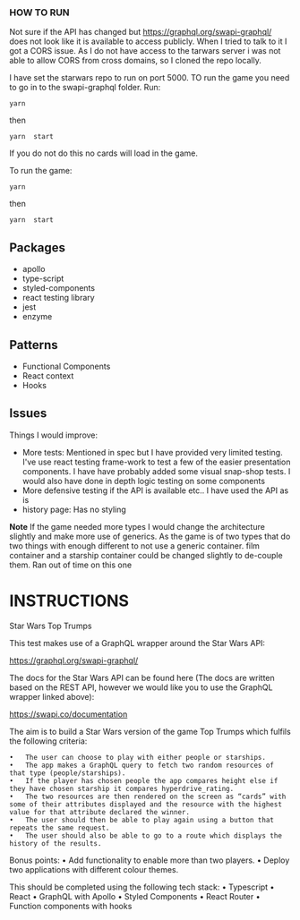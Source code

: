 ### HOW TO RUN

Not sure if the API has changed but https://graphql.org/swapi-graphql/ does not look like it is available to access publicly.  When I tried to talk to it I got a CORS issue.  As I do not have access to the tarwars server i was not able to allow CORS from cross domains, so I cloned the repo locally.

I have set the starwars repo to run on port 5000.  TO run the game you need to go in to the swapi-graphql folder.  Run:

```
yarn
```

then

```
yarn  start
```

If you do not do this no cards will load in the game.  

To run the game:

```
yarn
```

then

```
yarn  start
```

## Packages

- apollo
- type-script
- styled-components
- react testing library
- jest
- enzyme

## Patterns
- Functional Components
- React context
- Hooks

## Issues

Things I would improve:

- More tests:  Mentioned in spec but I have provided very limited testing.  I've use react testing frame-work to test a few of the easier presentation components.  I have have probably added some visual snap-shop tests.  I would also have done in depth logic testing on some components
- More defensive testing if the API is available etc..  I have used the API as is
- history page:  Has no styling

**Note** If the game needed more types I would change the architecture slightly and make more use of generics.  As the game is of two types that do two things with enough different to not use a generic container.  film container and a starship container could be changed slightly to de-couple them.  Ran out of time on this one

# INSTRUCTIONS

Star Wars Top Trumps

This test makes use of a GraphQL wrapper around the Star Wars API:

https://graphql.org/swapi-graphql/

The docs for the Star Wars API can be found here (The docs are written based on the REST API, however we would like you to use the GraphQL wrapper linked above):

https://swapi.co/documentation

The aim is to build a Star Wars version of the game Top Trumps which fulfils the following criteria:

	•	The user can choose to play with either people or starships.
	•	The app makes a GraphQL query to fetch two random resources of that type (people/starships).
	•	If the player has chosen people the app compares height else if they have chosen starship it compares hyperdrive_rating.
	•	The two resources are then rendered on the screen as “cards” with some of their attributes displayed and the resource with the highest value for that attribute declared the winner.
	•	The user should then be able to play again using a button that repeats the same request.
	•	The user should also be able to go to a route which displays the history of the results.

Bonus points:
	•	Add functionality to enable more than two players.
	•	Deploy two applications with different colour themes.

This should be completed using the following tech stack:
	•	Typescript
	•	React
	•	GraphQL with Apollo
	•	Styled Components
	•	React Router
	•	Function components with hooks

